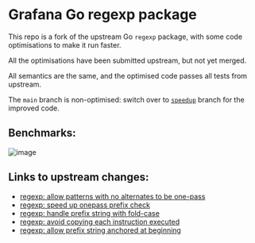 # Grafana Go regexp package
This repo is a fork of the upstream Go `regexp` package, with some code optimisations to make it run faster.

All the optimisations have been submitted upstream, but not yet merged.

All semantics are the same, and the optimised code passes all tests from upstream.

The `main` branch is non-optimised: switch over to [`speedup`](https://github.com/grafana/regexp/tree/speedup) branch for the improved code.

## Benchmarks:

![image](https://user-images.githubusercontent.com/8125524/152182951-856549ed-6044-4285-b799-69b31f598e32.png)

## Links to upstream changes:
* [regexp: allow patterns with no alternates to be one-pass](https://go-review.googlesource.com/c/go/+/353711)
* [regexp: speed up onepass prefix check](https://go-review.googlesource.com/c/go/+/354909)
* [regexp: handle prefix string with fold-case](https://go-review.googlesource.com/c/go/+/358756)
* [regexp: avoid copying each instruction executed](https://go-review.googlesource.com/c/go/+/355789)
* [regexp: allow prefix string anchored at beginning](https://go-review.googlesource.com/c/go/+/377294)
